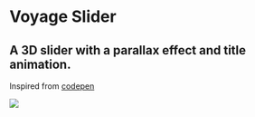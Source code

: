 # Voyage Slider
## A 3D slider with a parallax effect and title animation.
Inspired from <a href='https://codepen.io/dev_loop/full/MWKbJmO'> codepen <a/>

<img src='https://user-images.githubusercontent.com/23384886/213509569-45f9e4d3-b005-4c14-aaf5-e485cb6615a0.gif'/>


